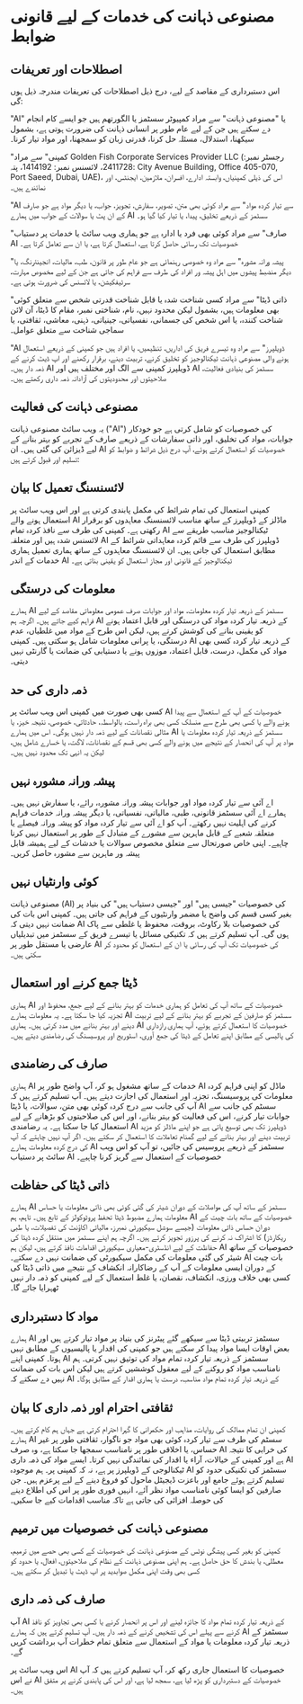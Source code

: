 # مصنوعی ذہانت کی خدمات کے لیے قانونی ضوابط

## اصطلاحات اور تعریفات

اس دستبرداری کے مقاصد کے لیے، درج ذیل اصطلاحات کی تعریفات مندرجہ ذیل ہوں گی:

"AI" یا "مصنوعی ذہانت" سے مراد کمپیوٹر سسٹمز یا الگورتھم ہیں جو ایسے کام انجام دے سکتے ہیں جن کے لیے عام طور پر انسانی ذہانت کی ضرورت ہوتی ہے، بشمول سیکھنا، استدلال، مسئلہ حل کرنا، قدرتی زبان کو سمجھنا، اور مواد تیار کرنا۔

"کمپنی" سے مراد Golden Fish Corporate Services Provider LLC (رجسٹر نمبر: 2411728، لائسنس نمبر: 1414192، پتہ: City Avenue Building, Office 405-070, Port Saeed, Dubai, UAE)، اس کی ذیلی کمپنیاں، وابستہ ادارے، افسران، ملازمین، ایجنٹس، اور نمائندے ہیں۔

"AI سے تیار کردہ مواد" سے مراد کوئی بھی متن، تصویر، سفارش، تجویز، جواب، یا دیگر مواد ہے جو صارف کے ان پٹ یا سوالات کے جواب میں ہمارے AI سسٹمز کے ذریعے تخلیق، پیدا، یا تیار کیا گیا ہو۔

"صارف" سے مراد کوئی بھی فرد یا ادارہ ہے جو ہماری ویب سائٹ یا خدمات پر دستیاب AI خصوصیات تک رسائی حاصل کرتا ہے، استعمال کرتا ہے، یا ان سے تعامل کرتا ہے۔

"پیشہ ورانہ مشورہ" سے مراد وہ خصوصی رہنمائی ہے جو عام طور پر قانون، طب، مالیات، انجینئرنگ، یا دیگر منضبط پیشوں میں اہل پیشہ ور افراد کی طرف سے فراہم کی جاتی ہے جن کے لیے مخصوص مہارت، سرٹیفکیشن، یا لائسنس کی ضرورت ہوتی ہے۔

"ذاتی ڈیٹا" سے مراد کسی شناخت شدہ یا قابل شناخت قدرتی شخص سے متعلق کوئی بھی معلومات ہیں، بشمول لیکن محدود نہیں، نام، شناختی نمبر، مقام کا ڈیٹا، آن لائن شناخت کنندہ، یا اس شخص کی جسمانی، نفسیاتی، جینیاتی، ذہنی، معاشی، ثقافتی، یا سماجی شناخت سے متعلق عوامل۔

"AI ڈویلپرز" سے مراد وہ تیسرے فریق کی اداریں، تنظیمیں، یا افراد ہیں جو کمپنی کے ذریعے استعمال ہونے والی مصنوعی ذہانت ٹیکنالوجیز کو تخلیق کرنے، تربیت دینے، برقرار رکھنے اور اپ ڈیٹ کرنے کے ذمہ دار ہیں۔ AI ڈویلپرز کمپنی سے الگ اور مختلف ہیں اور AI سسٹمز کی بنیادی فعالیت، صلاحیتوں اور محدودیتوں کی آزادانہ ذمہ داری رکھتے ہیں۔

## مصنوعی ذہانت کی فعالیت

یہ ویب سائٹ مصنوعی ذہانت ("AI") کی خصوصیات کو شامل کرتی ہے جو خودکار جوابات، مواد کی تخلیق، اور ذاتی سفارشات کے ذریعے صارف کے تجربے کو بہتر بنانے کے لیے ڈیزائن کی گئی ہیں۔ ان AI خصوصیات کو استعمال کرتے ہوئے، آپ درج ذیل شرائط و ضوابط کو تسلیم اور قبول کرتے ہیں:

## لائسنسنگ تعمیل کا بیان

کمپنی استعمال کی تمام شرائط کی مکمل پابندی کرتی ہے اور اس ویب سائٹ پر استعمال ہونے والے AI ماڈلز کے ڈویلپرز کے ساتھ مناسب لائسنسنگ معاہدوں کو برقرار رکھتی ہے۔ کمپنی کی طرف سے نافذ کردہ تمام AI ٹیکنالوجیز مناسب طریقے سے لائسنس شدہ ہیں اور متعلقہ AI ڈویلپرز کی طرف سے قائم کردہ معاہداتی شرائط کے مطابق استعمال کی جاتی ہیں۔ ان لائسنسنگ معاہدوں کے ساتھ ہماری تعمیل ہماری خدمات کے اندر AI ٹیکنالوجیز کے قانونی اور مجاز استعمال کو یقینی بناتی ہے۔

## معلومات کی درستگی

ہمارے AI سسٹمز کے ذریعہ تیار کردہ معلومات، مواد اور جوابات صرف عمومی معلوماتی مقاصد کے لیے فراہم کیے جاتے ہیں۔ اگرچہ ہم AI کے ذریعہ تیار کردہ مواد کی درستگی اور قابل اعتماد ہونے کو یقینی بنانے کی کوشش کرتے ہیں، لیکن اس طرح کے مواد میں غلطیاں، عدم درستگی، یا پرانی معلومات شامل ہو سکتی ہیں۔ کمپنی AI کے ذریعہ تیار کردہ کسی بھی مواد کی مکمل، درست، قابل اعتماد، موزوں ہونے یا دستیابی کی ضمانت یا گارنٹی نہیں دیتی۔

## ذمہ داری کی حد

کسی بھی صورت میں کمپنی اس ویب سائٹ پر AI خصوصیات کے آپ کے استعمال سے پیدا ہونے والے یا کسی بھی طرح سے منسلک کسی بھی براہ راست، بالواسطہ، حادثاتی، خصوصی، نتیجہ خیز، یا مثالی نقصانات کے لیے ذمہ دار نہیں ہوگی۔ اس میں ہمارے AI سسٹمز کے ذریعہ تیار کردہ معلومات یا مواد پر آپ کی انحصار کے نتیجے میں ہونے والے کسی بھی قسم کے نقصانات، لاگت، یا خسارے شامل ہیں، لیکن یہ انہی تک محدود نہیں ہیں۔

## پیشہ ورانہ مشورہ نہیں

اے آئی سے تیار کردہ مواد اور جوابات پیشہ ورانہ مشورہ، رائے، یا سفارش نہیں ہیں۔ ہمارے اے آئی سسٹمز قانونی، طبی، مالیاتی، نفسیاتی، یا دیگر پیشہ ورانہ خدمات فراہم کرنے کی اہلیت نہیں رکھتے۔ آپ کو اے آئی سے تیار کردہ مواد کو پیشہ ورانہ فیصلے یا متعلقہ شعبے کے قابل ماہرین سے مشورے کے متبادل کے طور پر استعمال نہیں کرنا چاہیے۔ اپنی خاص صورتحال سے متعلق مخصوص سوالات یا خدشات کے لیے ہمیشہ قابل پیشہ ور ماہرین سے مشورہ حاصل کریں۔

## کوئی وارنٹیاں نہیں

مصنوعی ذہانت (AI) کی خصوصیات "جیسی ہیں" اور "جیسی دستیاب ہیں" کی بنیاد پر بغیر کسی قسم کی واضح یا مضمر وارنٹیوں کے فراہم کی جاتی ہیں۔ کمپنی اس بات کی ضمانت نہیں دیتی کہ AI کی خصوصیات بلا رکاوٹ، بروقت، محفوظ یا غلطی سے پاک ہوں گی۔ آپ تسلیم کرتے ہیں کہ تکنیکی مسائل یا تیسرے فریق کے سسٹمز میں تبدیلیاں عارضی یا مستقل طور پر AI کی خصوصیات تک آپ کی رسائی یا ان کے استعمال کو محدود کر سکتی ہیں۔

## ڈیٹا جمع کرنے اور استعمال

ہماری AI خصوصیات کے ساتھ آپ کی تعامل کو ہماری خدمات کو بہتر بنانے کے لیے جمع، محفوظ اور تجزیہ کیا جا سکتا ہے۔ یہ معلومات ہمارے AI سسٹمز کو صارفین کے تجربے کو بہتر بنانے کے لیے تربیت دینے اور بہتر بنانے میں مدد کرتی ہیں۔ ہماری AI خصوصیات کا استعمال کرتے ہوئے، آپ ہماری رازداری کی پالیسی کے مطابق اپنے تعامل کے ڈیٹا کی جمع آوری، اسٹوریج اور پروسیسنگ کی رضامندی دیتے ہیں۔

## صارف کی رضامندی

ہماری AI خدمات کے ساتھ مشغول ہو کر، آپ واضح طور پر AI ماڈل کو اپنی فراہم کردہ معلومات کی پروسیسنگ، تجزیہ اور استعمال کی اجازت دیتے ہیں۔ آپ تسلیم کرتے ہیں کہ آپ کی جانب سے درج کردہ کوئی بھی متن، سوالات، یا ڈیٹا AI سسٹم کی جانب سے جوابات تیار کرنے، اس کی فعالیت کو بہتر بنانے، اور اس کی صلاحیتوں کو بڑھانے کے لیے استعمال کیا جا سکتا ہے۔ یہ رضامندی AI ڈویلپرز تک بھی توسیع پاتی ہے جو اپنے ماڈلز کو مزید تربیت دینے اور بہتر بنانے کے لیے گمنام تعاملات کا استعمال کر سکتے ہیں۔ اگر آپ نہیں چاہتے کہ آپ کی درج کردہ معلومات ہمارے AI سسٹمز کے ذریعے پروسیس کی جائیں، تو آپ کو اس ویب سائٹ پر دستیاب AI خصوصیات کے استعمال سے گریز کرنا چاہیے۔

## ذاتی ڈیٹا کی حفاظت

ہمارے AI سسٹمز کے ساتھ آپ کی مواصلات کے دوران شیئر کی گئی کوئی بھی ذاتی معلومات یا حساس معلومات ہمارے مضبوط ڈیٹا تحفظ پروٹوکولز کے تابع ہیں۔ تاہم، ہم AI خصوصیات کے ساتھ بات چیت کے دوران حساس ذاتی معلومات (جیسے سوشل سیکیورٹی نمبرز، مالیاتی اکاؤنٹ کی تفصیلات، یا طبی ریکارڈز) کا اشتراک نہ کرنے کی پرزور تجویز کرتے ہیں۔ اگرچہ ہم اپنے سسٹمز میں منتقل کردہ ڈیٹا کی حفاظت کے لیے انڈسٹری-معیاری سیکیورٹی اقدامات نافذ کرتے ہیں، لیکن ہم AI خصوصیات کے ساتھ شیئر کی گئی معلومات کی مکمل سیکیورٹی کی ضمانت نہیں دے سکتے۔ AI بات چیت کے دوران ایسی معلومات کے آپ کے رضاکارانہ انکشاف کے نتیجے میں ذاتی ڈیٹا کی کسی بھی خلاف ورزی، انکشاف، نقصان، یا غلط استعمال کے لیے کمپنی کو ذمہ دار نہیں ٹھہرایا جائے گا۔

## مواد کا دستبرداری

ہمارے AI سسٹمز تربیتی ڈیٹا سے سیکھے گئے پیٹرنز کی بنیاد پر مواد تیار کرتے ہیں اور بعض اوقات ایسا مواد پیدا کر سکتے ہیں جو کمپنی کی اقدار یا پالیسیوں کے مطابق نہیں ہوتا۔ کمپنی اپنے AI سسٹمز کے ذریعہ تیار کردہ تمام مواد کی توثیق نہیں کرتی۔ ہم نامناسب مواد کو روکنے کے لیے معقول کوششیں کرتے ہیں لیکن اس بات کی ضمانت نہیں دے سکتے کہ AI کے ذریعہ تیار کردہ تمام مواد مناسب، درست یا ہماری اقدار کے مطابق ہوگا۔

## ثقافتی احترام اور ذمہ داری کا بیان

کمپنی ان تمام ممالک کی روایات، مذاہب اور حکمرانی کا گہرا احترام کرتی ہے جہاں ہم کام کرتے ہیں۔ ہمارے AI سسٹم کی طرف سے تیار کردہ کوئی بھی مواد جو ناگوار، ثقافتی طور پر غیر حساس، یا اخلاقی طور پر نامناسب سمجھا جا سکتا ہے، وہ صرف AI کی خرابی کا نتیجہ ہے اور کمپنی کے خیالات، آراء یا اقدار کی نمائندگی نہیں کرتا۔ ایسے مواد کی ذمہ داری AI ٹیکنالوجی کے ڈویلپرز پر ہے، نہ کہ کمپنی پر۔ ہم موجودہ AI سسٹمز کی تکنیکی حدود کو تسلیم کرتے ہوئے جامع اور باعزت ڈیجیٹل ماحول کو فروغ دینے کے لیے پرعزم ہیں۔ جن صارفین کو ایسا کوئی نامناسب مواد نظر آئے، انہیں فوری طور پر اس کی اطلاع دینے کی حوصلہ افزائی کی جاتی ہے تاکہ مناسب اقدامات کیے جا سکیں۔

## مصنوعی ذہانت کی خصوصیات میں ترمیم

کمپنی کو بغیر کسی پیشگی نوٹس کے مصنوعی ذہانت کی خصوصیات کے کسی بھی حصے میں ترمیم، معطلی، یا بندش کا حق حاصل ہے۔ ہم اپنی مصنوعی ذہانت کے نظام کی صلاحیتوں، افعال، یا حدود کو کسی بھی وقت اپنی مکمل صوابدید پر اپ ڈیٹ یا تبدیل کر سکتے ہیں۔

## صارف کی ذمہ داری

آپ AI کے ذریعہ تیار کردہ تمام مواد کا جائزہ لینے اور اس پر انحصار کرنے یا کسی بھی تجاویز کو نافذ کرنے سے پہلے اس کی تشخیص کرنے کے ذمہ دار ہیں۔ آپ تسلیم کرتے ہیں کہ ہمارے AI سسٹمز کے ذریعہ تیار کردہ معلومات یا مواد کے استعمال سے متعلق تمام خطرات آپ برداشت کریں گے۔

اس ویب سائٹ پر AI خصوصیات کا استعمال جاری رکھ کر، آپ تسلیم کرتے ہیں کہ آپ نے اس AI خصوصیات کے دستبرداری کو پڑھ لیا ہے، سمجھ لیا ہے، اور اس کی پابندی کرنے پر متفق ہیں۔
